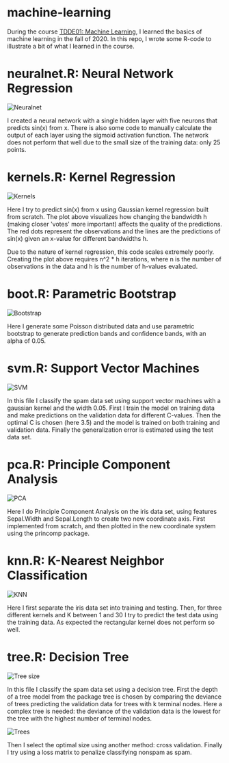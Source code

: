# machine-learning
During the course [TDDE01: Machine Learning](https://liu.se/studieinfo/en/kurs/tdde01/ht-2020), I learned the basics of machine learning in the fall of 2020. In this repo, I wrote some R-code to illustrate a bit of what I learned in the course.

# neuralnet.R: Neural Network Regression
![Neuralnet](images/nn.png)

I created a neural network with a single hidden layer with five neurons that predicts sin(x) from x. There is also some code to manually calculate the output of each layer using the sigmoid activation function. The network does not perform that well due to the small size of the training data: only 25 points.

# kernels.R: Kernel Regression
![Kernels](images/kernel.png)

Here I try to predict sin(x) from x using Gaussian kernel regression built from scratch. The plot above visualizes how changing the bandwidth h (making closer 'votes' more important) affects the quality of the predictions. The red dots represent the observations and the lines are the predictions of sin(x) given an x-value for different bandwidths h.

Due to the nature of kernel regression, this code scales extremely poorly. Creating the plot above requires n^2 * h iterations, where n is the number of observations in the data and h is the number of h-values evaluated.  

# boot.R: Parametric Bootstrap
![Bootstrap](images/boot.png)

Here I generate some Poisson distributed data and use parametric bootstrap to generate prediction bands and confidence bands, with an alpha of 0.05.

# svm.R: Support Vector Machines
![SVM](images/svm.png)

In this file I classify the spam data set using support vector machines with a gaussian kernel and the width 0.05. First I train the model on training data and make predictions on the validation data for different C-values. Then the optimal C is chosen (here 3.5) and the model is trained on both training and validation data. Finally the generalization error is estimated using the test data set.

# pca.R: Principle Component Analysis
![PCA](images/pca.png)

Here I do Principle Component Analysis on the iris data set, using features Sepal.Width and Sepal.Length to create two new coordinate axis. First implemented from scratch, and then plotted in the new coordinate system using the princomp package.

# knn.R: K-Nearest Neighbor Classification
![KNN](images/knn.png)

Here I first separate the iris data set into training and testing. Then, for three different kernels and K between 1 and 30 I try to predict the test data using the training data. As expected the rectangular kernel does not perform so well.

# tree.R: Decision Tree
![Tree size](images/tree_size.png)

In this file I classify the spam data set using a decision tree. First the depth of a tree model from the package tree is chosen by comparing the deviance of trees predicting the validation data for trees with k terminal nodes. Here a complex tree is needed: the deviance of the validation data is the lowest for the tree with the highest number of terminal nodes.

![Trees](images/tree.png)

Then I select the optimal size using another method: cross validation. Finally I try using a loss matrix to penalize classifying nonspam as spam.